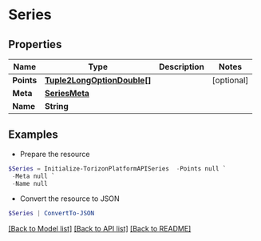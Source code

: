# Series
## Properties

Name | Type | Description | Notes
------------ | ------------- | ------------- | -------------
**Points** | [**Tuple2LongOptionDouble[]**](Tuple2LongOptionDouble.md) |  | [optional] 
**Meta** | [**SeriesMeta**](SeriesMeta.md) |  | 
**Name** | **String** |  | 

## Examples

- Prepare the resource
```powershell
$Series = Initialize-TorizonPlatformAPISeries  -Points null `
 -Meta null `
 -Name null
```

- Convert the resource to JSON
```powershell
$Series | ConvertTo-JSON
```

[[Back to Model list]](../README.md#documentation-for-models) [[Back to API list]](../README.md#documentation-for-api-endpoints) [[Back to README]](../README.md)

